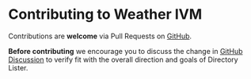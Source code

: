 # Contributing to Weather IVM

Contributions are **welcome** via Pull Requests on [GitHub](https://github.com/StratonPro/Weather-IVM).

**Before contributing** we encourage you to discuss the change in
[GitHub Discussion](https://github.com/StratonPro/Weather-IVM/discussions)
to verify fit with the overall direction and goals of Directory Lister.
